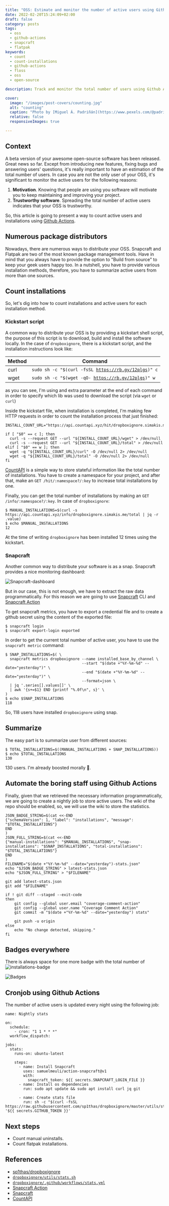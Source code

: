 ```yaml
---
title: "OSS: Estimate and monitor the number of active users using Github Actions"
date: 2022-02-20T15:24:09+02:00
draft: false
category: posts
tags:
  - oss
  - github-actions
  - snapcraft
  - flatpak
keywords:
  - count
  - count-installations
  - github-actions
  - floss
  - oss
  - open-source

description: Track and monitor the total number of users using Github Actions.

cover:
  image: "/images/post-covers/counting.jpg"
  alt: "counting"
  caption: "Photo by [Miguel Á. Padriñán](https://www.pexels.com/@padrinan?utm_content=attributionCopyText&utm_medium=referral&utm_source=pexels) from [Pexels](https://www.pexels.com/photo/5-strike-symbol-1010973/?utm_content=attributionCopyText&utm_medium=referral&utm_source=pexels)"
  relative: false
  responsiveImages: true

---
```


## Context

A beta version of your awesome open-source software has been released. Great news so far. Except from introducing new features, fixing bugs and answering users' questions, it's really important to have an estimation of the total number of users. In case you are not the only user of your OSS, it's significant to monitor the active users for the following reasons:

 1. **Motivation**. Knowing that people are using you software will motivate you to keep maintaining and improving your project.
 2. **Trustworthy software**. Spreading the total number of active users indicates that your OSS is trustworthy.

So, this article is going to present a way to count active users and installations using [Github Actions](https://github.com/features/actions).

## Numerous package distributors

Nowadays, there are numerous ways to distribute your OSS. Snapcraft and Flatpak are two of the most known package management tools. Have in mind that you always have to provide the option to "Build from source" to keep your geek users happy too. In a nutshell, you have to provide various installation methods, therefore, you have to summarize active users from more than one sources.


## Count installations

So, let's dig into how to count installations and active users for each installation method.

### Kickstart script

A common way to distribute your OSS is by providing a kickstart shell script, the purpose of this script is to download, build and install the software locally. In the case of `dropboxignore`, there is a kickstart script, and the installation instructions look like:

| Method | Command                                                        |
|--------|----------------------------------------------------------------|
| curl   | <code>sudo sh -c "$(curl -fsSL https://rb.gy/12plgs)" c</code> |
| wget   | <code>sudo sh -c "$(wget -qO- https://rb.gy/12plgs)" w</code>  |

as you can see, I'm using and extra parameter at the end of each command in order to specify which lib was used to download the script (via `wget` or `curl`)

Inside the kickstart file, when installation is completed, I'm making few HTTP requests in order to count the installation process that just finished:

```shell
INSTALL_COUNT_URL="https://api.countapi.xyz/hit/dropboxignore.simakis.me"

if [ "$0" == c ]; then
  curl -s --request GET --url "${INSTALL_COUNT_URL}/wget" > /dev/null
  curl -s --request GET --url "${INSTALL_COUNT_URL}/total" > /dev/null
elif [ "$0" == w ]; then
  wget -q "${INSTALL_COUNT_URL}/curl" -O /dev/null 2> /dev/null
  wget -q "${INSTALL_COUNT_URL}/total" -O /dev/null 2> /dev/null
fi
```

[CountAPI](https://countapi.xyz/) is a simple way to store stateful information like the total number of installations. You have to create a namespace for your project, and after that, make an `GET /hit/:namespace?/:key` to increase total installations by one.

Finally, you can get the total number of installations by making an `GET /info/:namespace?/:key`. In case of `dropboxignore`:

```shell
$ MANUAL_INSTALLATIONS=$(curl -s https://api.countapi.xyz/info/dropboxignore.simakis.me/total | jq -r .value)
$ echo $MANUAL_INSTALLATIONS
12
```

At the time of writing `dropboxignore` has been installed 12 times using the kickstart.

### Snapcraft

Another common way to distribute your software is as a snap. Snapcraft provides a nice monitoring dashboard:

![Snapcraft-dashboard](/images/snapcraft-dashboard.jpg)

But in our case, this is not enough, we have to extract the raw data programmatically. For this reason we are going to use [Snapcraft](https://snapcraft.io/snapcraft) CLI and [Snapcraft Action](https://github.com/marketplace/actions/snapcraft-action)

To get snapcraft metrics, you have to export a credential file and to create a github secret using the content of the exported file:

```shell
$ snapcraft login
$ snapcraft export-login exported
```

In order to get the current total number of active user, you have to use the `snapcraft metric` command:

```shell
$ SNAP_INSTALLATIONS=$( \
  snapcraft metrics dropboxignore --name installed_base_by_channel \
                                  --start "$(date +"%Y-%m-%d" --date="yesterday")" \
                                  --end "$(date +"%Y-%m-%d" --date="yesterday")" \
                                  --format=json \
  | jq '.series[].values[]' \
  | awk '{s+=$1} END {printf "%.0f\n", s}' \
)
$ echo $SNAP_INSTALLATIONS
118
```

So, 118 users have installed `dropboxignore` using snap.

## Summarize

The easy part is to summarize user from different sources:

```shell
$ TOTAL_INSTALLATIONS=$((MANUAL_INSTALLATIONS + SNAP_INSTALLATIONS))
$ echo $TOTAL_INSTALLATIONS
130
```

130 users. I'm already boosted morally 🤣.

## Automate the boring staff using Github Actions

Finally, given that we retrieved the necessary information programmatically, we are going to create a nightly job to store active users. The wiki of the repo should be enabled, so, we will use the wiki to store the statistics.

```shell
JSON_BADGE_STRING=$(cat <<-END
{"schemaVersion": 1, "label": "installations", "message": "$TOTAL_INSTALLATIONS"}
END
)
JSON_FULL_STRING=$(cat <<-END
{"manual-installations": "$MANUAL_INSTALLATIONS", "snap-installations": "$SNAP_INSTALLATIONS", "total-installations": "$TOTAL_INSTALLATIONS"}
END
)
FILENAME="$(date +"%Y-%m-%d" --date="yesterday")-stats.json"
echo "$JSON_BADGE_STRING" > latest-stats.json
echo "$JSON_FULL_STRING" > "$FILENAME"

git add latest-stats.json
git add "$FILENAME"

if ! git diff --staged --exit-code
then
    git config --global user.email "coverage-comment-action"
    git config --global user.name "Coverage Comment Action"
    git commit -m "$(date +"%Y-%m-%d" --date="yesterday") stats"

    git push -u origin
else
    echo "No change detected, skipping."
fi
```
## Badges everywhere

There is always space for one more badge with the total number of ![installations-badge](https://img.shields.io/endpoint?url=https%3A%2F%2Fraw.githubusercontent.com%2Fwiki%2Fsp1thas%2Fdropboxignore%2Fstats.json)

![Badges](/images/installations-badge.jpg)

## Cronjob using Github Actions

The number of active users is updated every night using the following job:

```shell
name: Nightly stats

on:
  schedule:
    - cron: "1 1 * * *"
  workflow_dispatch:

jobs:
  stats:
    runs-on: ubuntu-latest

    steps:
      - name: Install Snapcraft
        uses: samuelmeuli/action-snapcraft@v1
        with:
          snapcraft_token: ${{ secrets.SNAPCRAFT_LOGIN_FILE }}
      - name: Install os dependencies
        run: sudo apt update && sudo apt install curl jq git
      
      - name: Create stats file
        run: sh -c "$(curl -fsSL https://raw.githubusercontent.com/sp1thas/dropboxignore/master/utils/stats.sh)" '${{ secrets.GITHUB_TOKEN }}'
```
## Next steps

 - Count manual uninstalls.
 - Count flatpak installations.

## References

 - [sp1thas/dropboxignore](https://github.com/sp1thas/dropboxignore.git)
 - [`dropboxignore/utils/stats.sh`](https://github.com/sp1thas/dropboxignore/blob/master/utils/stats.sh)
 - [`dropboxignore/.github/workflows/stats.yml`](https://github.com/sp1thas/dropboxignore/blob/master/.github/workflows/stats.yml)
 - [Snapcraft Action](https://github.com/marketplace/actions/snapcraft-action)
 - [Snapcraft](https://snapcraft.io/)
 - [CountAPI](https://countapi.xyz/)